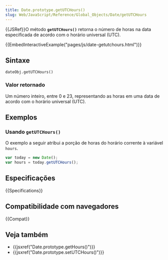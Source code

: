 ```yaml
---
title: Date.prototype.getUTCHours()
slug: Web/JavaScript/Reference/Global_Objects/Date/getUTCHours
---
```


{{JSRef}}O método **`getUTCHours()`** retorna o número de horas na data especificada de acordo com o horário universal (UTC).

{{EmbedInteractiveExample("pages/js/date-getutchours.html")}}

## Sintaxe

```
dateObj.getUTCHours()
```

### Valor retornado

Um número inteiro, entre 0 e 23, representando as horas em uma data de acordo com o horário universal (UTC).

## Exemplos

### Usando `getUTCHours()`

O exemplo a seguir atribui a porção de horas do horário corrente à variável `hours`.

```js
var today = new Date();
var hours = today.getUTCHours();
```

## Especificações

{{Specifications}}

## Compatibilidade com navegadores

{{Compat}}

## Veja também

- {{jsxref("Date.prototype.getHours()")}}
- {{jsxref("Date.prototype.setUTCHours()")}}
